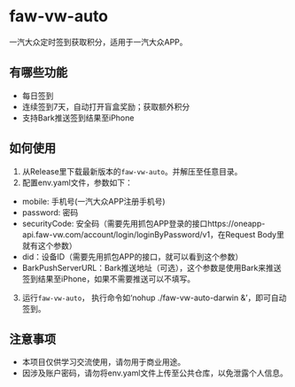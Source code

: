 # faw-vw-auto
一汽大众定时签到获取积分，适用于一汽大众APP。

## 有哪些功能
- 每日签到
- 连续签到7天，自动打开盲盒奖励；获取额外积分
- 支持Bark推送签到结果至iPhone

## 如何使用
1. 从Release里下载最新版本的`faw-vw-auto`。并解压至任意目录。
2. 配置env.yaml文件，参数如下：
- mobile: 手机号(一汽大众APP注册手机号)
- password: 密码
- securityCode: 安全码（需要先用抓包APP登录的接口https://oneapp-api.faw-vw.com/account/login/loginByPassword/v1，在Request Body里就有这个参数）
- did：设备ID（需要先用抓包APP的接口，就可以看到这个参数）
- BarkPushServerURL：Bark推送地址（可选），这个参数是使用Bark来推送签到结果至iPhone，如果不需要推送可以不填写。
3. 运行`faw-vw-auto`， 执行命令如‘nohup ./faw-vw-auto-darwin &’，即可自动签到。

## 注意事项
- 本项目仅供学习交流使用，请勿用于商业用途。
- 因涉及账户密码，请勿将env.yaml文件上传至公共仓库，以免泄露个人信息。